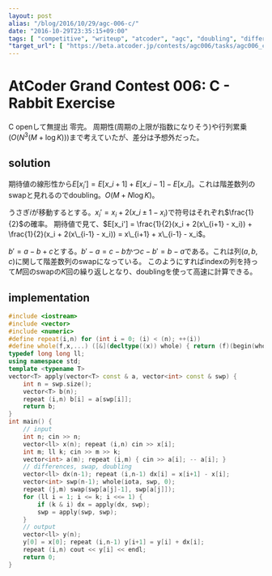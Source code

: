 ```yaml
---
layout: post
alias: "/blog/2016/10/29/agc-006-c/"
date: "2016-10-29T23:35:15+09:00"
tags: [ "competitive", "writeup", "atcoder", "agc", "doubling", "difference" ]
"target_url": [ "https://beta.atcoder.jp/contests/agc006/tasks/agc006_c" ]
---
```


# AtCoder Grand Contest 006: C - Rabbit Exercise

C openして無提出 零完。
周期性(周期の上限が指数になりそう)や行列累乗($O(N^3(M + \log K))$)まで考えていたが、差分は予想外だった。

## solution

期待値の線形性から$E[x_i'] = E[x\_{i+1}] + E[x\_{i-1}] - E[x\_i]$。これは階差数列のswapと見れるのでdoubling。$O(M + N \log K)$。

うさぎ$i$が移動するとする。$x_i' = x_i + 2(x\_{i\pm 1} - x_i)$で符号はそれぞれ$\frac{1}{2}$の確率。
期待値で見て、$E[x_i'] = \frac{1}{2}(x_i + 2(x\_{i+1} - x_i)) + \frac{1}{2}(x_i + 2(x\_{i-1} - x_i)) = x\_{i+1} + x\_{i-1} - x_i$。

$b' = a - b + c$とする。$b' - a = c - b$かつ$c - b' = b - a$である。これは列$(a, b, c)$に関して階差数列のswapになっている。
このようにすればindexの列を持って$M$回のswapの$K$回の繰り返しとなり、doublingを使って高速に計算できる。

## implementation

``` c++
#include <iostream>
#include <vector>
#include <numeric>
#define repeat(i,n) for (int i = 0; (i) < (n); ++(i))
#define whole(f,x,...) ([&](decltype((x)) whole) { return (f)(begin(whole), end(whole), ## __VA_ARGS__); })(x)
typedef long long ll;
using namespace std;
template <typename T>
vector<T> apply(vector<T> const & a, vector<int> const & swp) {
    int n = swp.size();
    vector<T> b(n);
    repeat (i,n) b[i] = a[swp[i]];
    return b;
}
int main() {
    // input
    int n; cin >> n;
    vector<ll> x(n); repeat (i,n) cin >> x[i];
    int m; ll k; cin >> m >> k;
    vector<int> a(m); repeat (i,m) { cin >> a[i]; -- a[i]; }
    // differences, swap, doubling
    vector<ll> dx(n-1); repeat (i,n-1) dx[i] = x[i+1] - x[i];
    vector<int> swp(n-1); whole(iota, swp, 0);
    repeat (j,m) swap(swp[a[j]-1], swp[a[j]]);
    for (ll i = 1; i <= k; i <<= 1) {
        if (k & i) dx = apply(dx, swp);
        swp = apply(swp, swp);
    }
    // output
    vector<ll> y(n);
    y[0] = x[0]; repeat (i,n-1) y[i+1] = y[i] + dx[i];
    repeat (i,n) cout << y[i] << endl;
    return 0;
}
```
